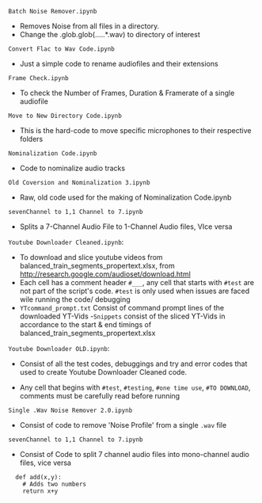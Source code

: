 `Batch Noise Remover.ipynb`
-  Removes Noise from all files in a directory. 
-  Change the .glob.glob(.....\*.wav) to directory of interest

`Convert Flac to Wav Code.ipynb`
- Just a simple code to rename audiofiles and their extensions

`Frame Check.ipynb`
- To check the Number of Frames, Duration & Framerate of a single audiofile

`Move to New Directory Code.ipynb`
- This is the hard-code to move specific microphones to their respective folders

`Nominalization Code.ipynb`
- Code to nominalize audio tracks

`Old Coversion and Nominalization 3.ipynb`
- Raw, old code used for the making of Nominalization Code.ipynb

`sevenChannel to 1,1 Channel to 7.ipynb`
- Splits a 7-Channel Audio File to 1-Channel Audio files, VIce versa

`Youtube Downloader Cleaned.ipynb`:
- To download and slice youtube videos from balanced_train_segments_propertext.xlsx, from http://research.google.com/audioset/download.html
- Each cell has a comment header `#___`, any cell that starts with `#test` are not part of the script's code. `#test` is only used when issues are faced wile running the code/ debugging
- `YTcommand_prompt.txt` Consist of command prompt lines of the downloaded YT-Vids
-`Snippets` consist of the sliced YT-Vids in accordance to the start & end timings of balanced_train_segments_propertext.xlsx


`Youtube Downloader OLD.ipynb`:

- Consist of all the test codes, debuggings and try and error codes that used to create Youtube Downloader Cleaned code.

- Any cell that begins with `#test`, `#testing`, `#one time use`, `#TO DOWNLOAD`, comments must be carefully read before running

 
`Single .Wav Noise Remover 2.0.ipynb`
- Consist of code to remove 'Noise Profile' from a single `.wav` file


`sevenChannel to 1,1 Channel to 7.ipynb`
- Consist of Code to split 7 channel audio files into mono-channel audio files, vice versa




```
  def add(x,y):
    # Adds two numbers
    return x+y
 ```
